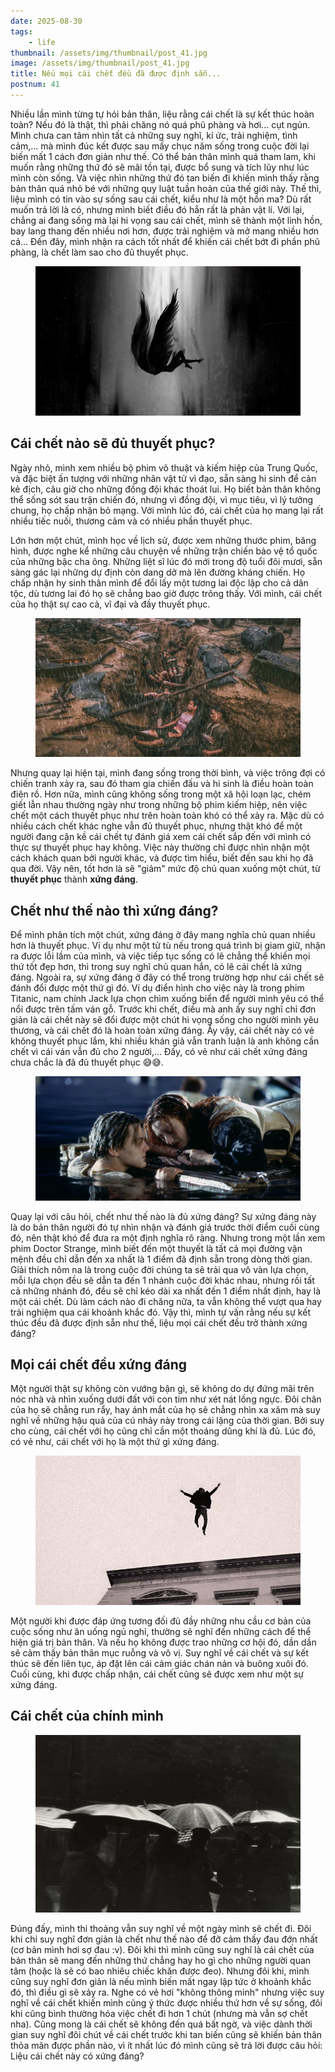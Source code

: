 ```yaml
---
date: 2025-08-30
tags:
    - life
thumbnail: /assets/img/thumbnail/post_41.jpg
image: /assets/img/thumbnail/post_41.jpg
title: Nếu mọi cái chết đều đã được định sẵn...
postnum: 41
---
```




Nhiều lần mình từng tự hỏi bản thân, liệu rằng cái chết là sự kết thúc hoàn toàn? Nếu đó là thật, thì phải chăng nó quá phũ phàng và hơi... cụt ngủn. Mình chưa can tâm nhìn tất cả những suy nghĩ, kí ức, trải nghiệm, tình cảm,... mà mình đúc kết được sau mấy chục năm sống trong cuộc đời lại biến mất 1 cách đơn giản như thế. Có thể bản thân mình quá tham lam, khi muốn rằng những thứ đó sẽ mãi tồn tại, được bổ sung và tích lũy như lúc mình còn sống. Và việc nhìn những thứ đó tan biến đi khiến mình thấy rằng bản thân quá nhỏ bé với những quy luật tuần hoàn của thế giới này. Thế thì, liệu mình có tin vào sự sống sau cái chết, kiểu như là một hồn ma? Dù rất muốn trả lời là có, nhưng mình biết điều đó hẳn rất là phản vật lí. Với lại, chẳng ai đang sống mà lại hi vọng sau cái chết, mình sẽ thành một  linh hồn, bay lang thang đến nhiều nơi hơn, được trải nghiệm và mở mang nhiều hơn cả... Đến đây, mình nhận ra cách tốt nhất để khiến cái chết bớt đi phần phũ phàng, là chết làm sao cho đủ thuyết phục. 

<figure class="post-image" style="text-align: center;">
    <img itemprop="image" src="/assets/img/post_img/post41/soul.jpg" />
</figure>

## Cái chết nào sẽ đủ thuyết phục? 

Ngày nhỏ, mình xem nhiều bộ phim võ thuật và kiếm hiệp của Trung Quốc, và đặc biệt ấn tượng với những nhân vật tử vì đạo, sẵn sàng hi sinh để cản kẻ địch, câu giờ cho những đồng đội khác thoát lui. Họ biết bản thân không thể sống sót sau trận chiến đó, nhưng vì đồng đội, vì mục tiêu, vì lý tưởng chung, họ chấp nhận bỏ mạng. Với mình lúc đó, cái chết của họ mang lại rất nhiều tiếc nuối, thương cảm và có nhiều phần thuyết phục. 

Lớn hơn một chút, mình học về lịch sử, được xem những thước phim, băng hình, được nghe kể những câu chuyện về những trận chiến bảo vệ tổ quốc của những bậc cha ông. Những liệt sĩ lúc đó mới trong độ tuổi đôi mươi, sẵn sàng gác lại những dự định còn dang dở mà lên đường kháng chiến. Họ chấp nhận hy sinh thân mình để đổi lấy một tương lai độc lập cho cả dân tộc, dù tương lai đó họ sẽ chẳng bao giờ được trông thấy. Với mình, cái chết của họ thật sự cao cả, vĩ đại và đầy thuyết phục. 

<figure class="post-image" style="text-align: center;">
    <img itemprop="image" src="/assets/img/post_img/post41/soldier.jpeg" />
</figure>

Nhưng quay lại hiện tại, mình đang sống trong thời bình, và việc trông đợi có chiến tranh xảy ra, sau đó tham gia chiến đấu và hi sinh là điều hoàn toàn điên rồ. Hơn nữa, mình cũng không sống trong một xã hội loạn lạc, chém giết lẫn nhau thường ngày như trong những bộ phim kiếm hiệp, nên việc chết một cách thuyết phục như trên hoàn toàn khó có thể xảy ra. Mặc dù có nhiều cách chết khác nghe vẫn đủ thuyết phục, nhưng thật khó để một người đang cận kề cái chết tự đánh giá xem cái chết sắp đến với mình có thực sự thuyết phục hay không. Việc này thường chỉ được nhìn nhận một cách khách quan bởi người khác, và được tìm hiểu, biết đến sau khi họ đã qua đời. Vậy nên, tốt hơn là sẽ "giảm" mức độ chủ quan xuống một chút, từ **thuyết phục** thành **xứng đáng**. 

## Chết như thế nào thì xứng đáng? 

Để mình phân tích một chút, xứng đáng ở đây mang nghĩa chủ quan nhiều hơn là thuyết phục. Ví dụ như một tử tù nếu trong quá trình bị giam giữ, nhận ra được lỗi lầm của mình, và việc tiếp tục sống có lẽ chẳng thể khiến mọi thứ  tốt đẹp hơn, thì trong suy nghĩ chủ quan hắn, có lẽ cái chết là xứng đáng. Ngoài ra, sự xứng đáng ở đây có thể trong trường hợp như cái chết sẽ đánh đổi được một thứ gì đó. Ví dụ điển hình cho việc này là trong phim Titanic, nam chính Jack lựa chọn chìm xuống biển để người mình yêu có thể nổi được trên tấm ván gỗ. Trước khi chết, điều mà anh ấy suy nghĩ chỉ đơn giản là cái chết này sẽ đổi được một chút hi vọng sống cho người mình yêu thương, và cái chết đó là hoàn toàn xứng đáng. Ấy vậy, cái chết này có vẻ không thuyết phục lắm, khi nhiều khán giả vẫn tranh luận là anh không cần chết vì cái ván vẫn đủ cho 2 người,... Đấy, có vẻ như cái chết xứng đáng chưa chắc là đã đủ thuyết phục 😅😅. 

<figure class="post-image" style="text-align: center;">
    <img itemprop="image" src="/assets/img/post_img/post41/jack.jpg" />
</figure>

Quay lại với câu hỏi, chết như thế nào là đủ xứng đáng? Sự xứng đáng này là do bản thân người đó tự nhìn nhận và đánh giá trước thời điểm cuối cùng đó, nên thật khó để đưa ra một định nghĩa rõ ràng. Nhưng trong một lần xem phim Doctor Strange, mình biết đến một thuyết là tất cả mọi đường vận mệnh đều chỉ dẫn đến xa nhất là 1 điểm đã định sẵn trong dòng thời gian. Giải thích nôm na là trong cuộc đời chúng ta sẽ trải qua vô vàn lựa chọn, mỗi lựa chọn đều sẽ dẫn ta đến 1 nhánh cuộc đời khác nhau, nhưng rồi tất cả những nhánh đó, đều sẽ chỉ kéo dài xa nhất đến 1 điểm nhất định, hay là một cái chết. Dù làm cách nào đi chăng nữa, ta vẫn không thể vượt qua hay trải nghiệm qua cái khoảnh khắc đó. Vậy thì, mình tự vấn rằng nếu sự kết thúc đều đã được định sẵn như thế, liệu mọi cái chết đều trở thành xứng đáng? 

## Mọi cái chết đều xứng đáng 

Một người thật sự không còn vướng bận gì, sẽ không do dự đứng mãi trên nóc nhà và nhìn xuống dưới đất với con tim như xét nát lồng ngực. Đôi chân của họ sẽ chẳng run rẩy, hay ánh mắt của họ sẽ chẳng nhìn xa xăm mà suy nghĩ về những hậu quả của cú nhảy này trong cái lặng của thời gian. Bởi suy cho cùng, cái chết với họ cũng chỉ cần một thoáng dũng khí là đủ. Lúc đó, có vẻ như, cái chết với họ là một thứ gì xứng đáng. 

<figure class="post-image" style="text-align: center;">
    <img itemprop="image" src="/assets/img/post_img/post41/jump.jpg" />
</figure>

Một người khi được đáp ứng tương đối đủ đầy những nhu cầu cơ bản của cuộc sống như ăn uống ngủ nghỉ, thường sẽ nghĩ đến những cách để thể hiện giá trị bản thân. Và nếu họ không được trao những cơ hội đó, dần dần sẽ cảm thấy bản thân mục ruỗng và vô vị. Suy nghĩ về cái chết và sự kết thúc sẽ đến liên tục, áp đặt lên cái cảm giác chán nản và buông xuôi đó. Cuối cùng, khi được chấp nhận, cái chết cũng sẽ được xem như một sự xứng đáng.

## Cái chết của chính mình

<figure class="post-image" style="text-align: center;">
    <img itemprop="image" src="/assets/img/post_img/post41/dead.jpg" />
</figure>

Đúng đấy, mình thi thoảng vẫn suy nghĩ về một ngày mình sẽ chết đi. Đôi khi chỉ suy nghĩ đơn giản là chết như thế nào để đỡ cảm thấy đau đớn nhất (cơ bản mình hơi sợ đau :v).  Đôi khi thì mình cũng suy nghĩ là cái chết của bản thân sẽ mang đến những thứ chẳng hay ho gì cho những người quan tâm (hoặc là sẽ có bao nhiêu chiếc khăn được đeo). Nhưng đôi khi, mình cũng suy nghĩ đơn giản là nếu mình biến mất ngay lập tức ở khoảnh khắc đó, thì điều gì sẽ xảy ra. Nghe có vẻ hơi "không thông minh" nhưng việc suy nghĩ về cái chết khiến mình cũng ý thức được nhiều thứ hơn về sự sống, đôi khi cũng bình thường hóa việc chết đi hơn 1 chút (nhưng mà vẫn sợ chết nha). Cũng mong là cái chết sẽ không đến quá bất ngờ, và việc dành thời gian suy nghĩ đôi chút về cái chết trước khi tan biến cũng sẽ khiến bản thân thỏa mãn được phần nào, vì ít nhất lúc đó mình cũng sẽ trả lời được câu hỏi: Liệu cái chết này có xứng đáng?

